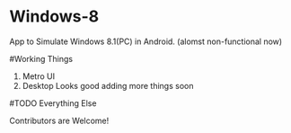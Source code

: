 # Windows-8
App to Simulate Windows 8.1(PC) in Android. (alomst non-functional now)

#Working Things
1. Metro UI
2. Desktop Looks good
adding more things soon

#TODO
Everything Else
 
Contributors are Welcome!



